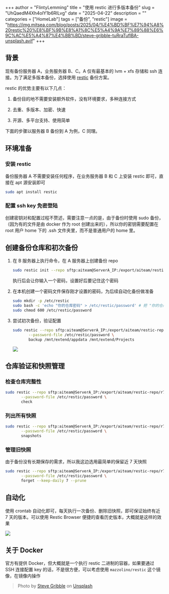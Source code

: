 +++
author = "FlintyLemming"
title = "使用 restic 进行多版本备份"
slug = "UhQaedM4Xh4olY1b6RILvg"
date = "2025-04-22"
description = ""
categories = ["HomeLab"]
tags = ["备份", "restic"]
image = "https://img.mitsea.com/blog/posts/2025/04/%E4%BD%BF%E7%94%A8%20restic%20%E8%BF%9B%E8%A1%8C%E5%A4%9A%E7%89%88%E6%9C%AC%E5%A4%87%E4%BB%BD/steve-gribble-tuRraTuflBA-unsplash.avif"
+++

## 背景

现有备份服务器 A，业务服务器 B、C。A 仅有最基本的 lvm + xfs 存储和 ssh 连接。为了满足多版本备份，选择使用 [restic](https://restic.net/) 备份方案。

restic 的优势主要有以下几点：

1. 备份目的地不需要安装额外软件，没有环境要求，多种连接方式

2. 去重、多版本、加密、快速

3. 开源、多平台支持、使用简单

下面的步骤以服务器 B 备份到 A 为例，C 同理。

## 环境准备

### 安装 restic

备份服务器 A 不需要安装任何程序，在业务服务器 B 和 C 上安装 restic 即可，直接在 apt 源安装即可

```bash
sudo apt install restic
```

### 配置 ssh key 免密登陆

创建密钥对和配置过程不赘述，需要注意一点的是，由于备份时使用 sudo 备份，（因为有的文件是由 docker 作为 root 创建出来的），所以你的密钥需要配置在 root 用户 home 下的 .ssh 文件夹里，而不是普通用户的 home 里。

## 创建备份仓库和初次备份

1. 在 B 服务器上执行命令，在 A 服务器上创建备份 repo
    
    ```bash
    sudo restic init --repo sftp:aiteam@ServerA_IP:/export/aiteam/restic-repo/r750xa
    ```
    
    执行后会让你输入一个密码，设置好后要记住这个密码
    
2. 在本机创建一个密码文件保存刚才设置的密码，为后续自动化备份做准备
    
    ```bash
    sudo mkdir -p /etc/restic
    sudo bash -c 'echo "你的仓库密码" > /etc/restic/password' # 把 "你的仓库密码" 替换成真实的密码
    sudo chmod 600 /etc/restic/password
    ```
    
3. 尝试初次备份，验证配置
    
    ```bash
    sudo restic --repo sftp:aiteam@ServerA_IP:/export/aiteam/restic-repo/r750xa \
           --password-file /etc/restic/password \
           backup /mnt/extend/appdata /mnt/extend/Projects
    ```
    
    ![](https://img.mitsea.com/blog/posts/2025/04/%E4%BD%BF%E7%94%A8%20restic%20%E8%BF%9B%E8%A1%8C%E5%A4%9A%E7%89%88%E6%9C%AC%E5%A4%87%E4%BB%BD/image.avif)
    

## 仓库验证和快照管理

### **检查仓库完整性**

```bash
sudo restic --repo sftp:aiteam@ServerA_IP:/export/aiteam/restic-repo/r750xa \
       --password-file /etc/restic/password \
       check
```

### 列出所有快照

```bash
sudo restic --repo sftp:aiteam@ServerA_IP:/export/aiteam/restic-repo/r750xa \
       --password-file /etc/restic/password \
       snapshots
```

### 管理旧快照

由于备份没有长期保存的需求，所以我这边选用最简单的保留近 7 天快照

```bash
sudo restic --repo sftp:aiteam@ServerA_IP:/export/aiteam/restic-repo/r750xa \
       --password-file /etc/restic/password \
       forget --keep-daily 7 --prune
```

## 自动化

使用 crontab 自动化即可，每天执行一次备份、删除旧快照，即可保证始终有近 7 天的版本。可以使用 Restic Browser 便捷的查看历史版本，大概就是这样的效果

![](https://img.mitsea.com/blog/posts/2025/04/%E4%BD%BF%E7%94%A8%20restic%20%E8%BF%9B%E8%A1%8C%E5%A4%9A%E7%89%88%E6%9C%AC%E5%A4%87%E4%BB%BD/iShot_2025-04-22_21.16.10.avif)

## 关于 Docker

官方有提供 Docker，但大概就是一个执行 restic 二进制的容器，如果要通过 SSH 连接配置 key 的话，不是很方便，可以考虑使用 `mazzolino/restic` 这个镜像，在镜像内操作

> Photo by [Steve Gribble](https://unsplash.com/@steve_g_?utm_content=creditCopyText&utm_medium=referral&utm_source=unsplash) on [Unsplash](https://unsplash.com/photos/a-mountain-under-a-starry-night-sky-tuRraTuflBA?utm_content=creditCopyText&utm_medium=referral&utm_source=unsplash)
      